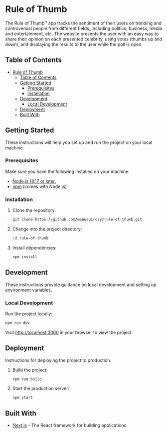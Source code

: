 # Rule of Thumb

The Rule of Thumb™ app tracks the sentiment of their users on trending and controversial people from different fields, including politics, business, media and entertainment, etc. The website presents the user with an easy way to share their opinion on each presented celebrity, using votes (thumbs up and down), and displaying the results to the user while the poll is open.

## Table of Contents

- [Rule of Thumb](#rule-of-thumb)
  - [Table of Contents](#table-of-contents)
  - [Getting Started](#getting-started)
    - [Prerequisites](#prerequisites)
    - [Installation](#installation)
  - [Development](#development)
    - [Local Development](#local-development)
  - [Deployment](#deployment)
  - [Built With](#built-with)

## Getting Started

These instructions will help you set up and run the project on your local machine.

### Prerequisites

Make sure you have the following installed on your machine:

- [Node.js 18.17 or later.](https://nodejs.org/)
- [npm](https://www.npmjs.com/) (comes with Node.js)

### Installation

1. Clone the repository:

   ```bash
   git clone https://github.com/manuquirozy/rule-of-thumb.git
   ```

2. Change into the project directory:

   ```bash
   cd rule-of-thumb
   ```

3. Install dependencies:

   ```bash
   npm install
   ```

## Development

These instructions provide guidance on local development and setting up environment variables.

### Local Development

Run the project locally:

```bash
npm run dev
```

Visit [http://localhost:3000](http://localhost:3000) in your browser to view the project.

## Deployment

Instructions for deploying the project to production.

1. Build the project:

   ```bash
   npm run build
   ```

2. Start the production server:

   ```bash
   npm start
   ```

## Built With

- [Next.js](https://nextjs.org/) - The React framework for building applications.
